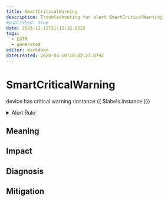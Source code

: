 ```yaml
---
title: SmartCriticalWarning
description: Troubleshooting for alert SmartCriticalWarning
#published: true
date: 2023-12-12T21:12:32.022Z
tags: 
  - LGTM
  - generated
editor: markdown
dateCreated: 2020-04-10T18:32:27.079Z
---
```


# SmartCriticalWarning

device has critical warning (instance {{ $labels.instance }})

<details>
  <summary>Alert Rule</summary>

{{% rule "smart-device-monitoring/smartctl-exporter.yml" "SmartCriticalWarning" %}}

{{% comment %}}

```yaml
alert: SmartCriticalWarning
expr: smartctl_device_critical_warning > 0
for: 15m
labels:
    severity: critical
annotations:
    summary: Smart critical warning (instance {{ $labels.instance }})
    description: |-
        device has critical warning (instance {{ $labels.instance }})
          VALUE = {{ $value }}
          LABELS = {{ $labels }}
    runbook: https://github.com/srerun/prometheus-alerts/blob/main/content/runbooks/smartctl-exporter/SmartCriticalWarning.md

```

{{% /comment %}}

</details>


## Meaning
[//]: # "Short paragraph that explains what the alert means"


## Impact
[//]: # "What could / will happen if the alert is not addressed"



## Diagnosis
[//]: # "Steps to take to identify the cause of the problem"



## Mitigation
[//]: # "The steps necessary to resolve the alert"
